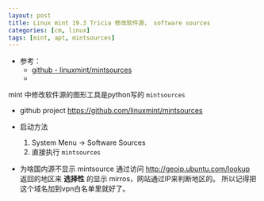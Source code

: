 ```yaml
---
layout: post
title: Linux mint 19.3 Tricia 修改软件源， software sources
categories: [cm, linux]
tags: [mint, apt, mintsources]
---
```


* 参考： 
  * [github - linuxmint/mintsources](https://github.com/linuxmint/mintsources)
  * []()





mint 中修改软件源的图形工具是python写的 `mintsources`

* github project
  <https://github.com/linuxmint/mintsources>

* 启动方法
  1. System Menu -\> Software Sources
  1. 直接执行 `mintsources`

* 为啥国内源不显示
  mintsource 通过访问 <http://geoip.ubuntu.com/lookup> 返回的地区来 **选择性** 的显示 mirros，网站通过IP来判断地区的。
  所以记得把这个域名加到vpn白名单里就好了。




















